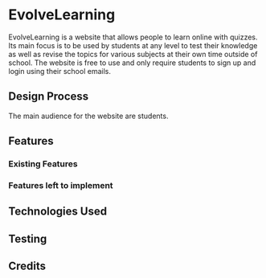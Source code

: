 # EvolveLearning
EvolveLearning is a website that allows people to learn online with quizzes. Its main focus is to be used by students at any level to test their
knowledge as well as revise the topics for various subjects at their own time outside of school. The website is free to use and only require
students to sign up and login using their school emails. 

## Design Process
The main audience for the website are students.

## Features

### Existing Features

### Features left to implement

## Technologies Used


## Testing


## Credits
